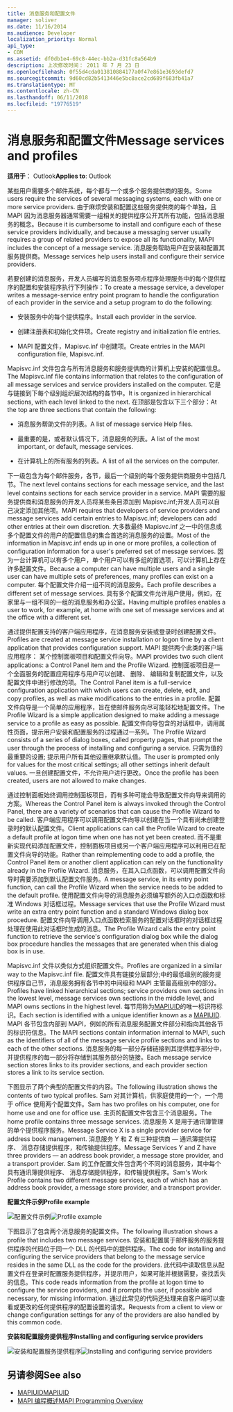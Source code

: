```yaml
---
title: 消息服务和配置文件
manager: soliver
ms.date: 11/16/2014
ms.audience: Developer
localization_priority: Normal
api_type:
- COM
ms.assetid: df0db1e4-69c8-44ec-bb2a-d31fc8a564b9
description: 上次修改时间： 2011 年 7 月 23 日
ms.openlocfilehash: 0f55d4cda013810884177a0f47e861e3693defd7
ms.sourcegitcommit: 9d60cd82b5413446e5bc8ace2cd689f683fb41a7
ms.translationtype: MT
ms.contentlocale: zh-CN
ms.lasthandoff: 06/11/2018
ms.locfileid: "19776519"
---
```

# <a name="message-services-and-profiles"></a><span data-ttu-id="24045-103">消息服务和配置文件</span><span class="sxs-lookup"><span data-stu-id="24045-103">Message services and profiles</span></span>
  
<span data-ttu-id="24045-104">**适用于**： Outlook</span><span class="sxs-lookup"><span data-stu-id="24045-104">**Applies to**: Outlook</span></span> 
  
<span data-ttu-id="24045-105">某些用户需要多个邮件系统，每个都与一个或多个服务提供商的服务。</span><span class="sxs-lookup"><span data-stu-id="24045-105">Some users require the services of several messaging systems, each with one or more service providers.</span></span> <span data-ttu-id="24045-106">由于麻烦安装和配置这些服务提供商的每个单独，且 MAPI 因为消息服务器通常需要一组相关的提供程序公开其所有功能，包括消息服务的概念。</span><span class="sxs-lookup"><span data-stu-id="24045-106">Because it is cumbersome to install and configure each of these service providers individually, and because a messaging server usually requires a group of related providers to expose all its functionality, MAPI includes the concept of a message service.</span></span> <span data-ttu-id="24045-107">消息服务帮助用户在安装和配置其服务提供商。</span><span class="sxs-lookup"><span data-stu-id="24045-107">Message services help users install and configure their service providers.</span></span>
  
<span data-ttu-id="24045-108">若要创建的消息服务，开发人员编写的消息服务项点程序处理服务中的每个提供程序的配置和安装程序执行下列操作：</span><span class="sxs-lookup"><span data-stu-id="24045-108">To create a message service, a developer writes a message-service entry point program to handle the configuration of each provider in the service and a setup program to do the following:</span></span>
  
- <span data-ttu-id="24045-109">安装服务中的每个提供程序。</span><span class="sxs-lookup"><span data-stu-id="24045-109">Install each provider in the service.</span></span>
    
- <span data-ttu-id="24045-110">创建注册表和初始化文件项。</span><span class="sxs-lookup"><span data-stu-id="24045-110">Create registry and initialization file entries.</span></span>
    
- <span data-ttu-id="24045-111">MAPI 配置文件，Mapisvc.inf 中创建项。</span><span class="sxs-lookup"><span data-stu-id="24045-111">Create entries in the MAPI configuration file, Mapisvc.inf.</span></span>
    
<span data-ttu-id="24045-112">Mapisvc.inf 文件包含与所有消息服务和服务提供商的计算机上安装的配置信息。</span><span class="sxs-lookup"><span data-stu-id="24045-112">The Mapisvc.inf file contains information that relates to the configuration of all message services and service providers installed on the computer.</span></span> <span data-ttu-id="24045-113">它是与链接到下每个级别组织层次结构的各节中。</span><span class="sxs-lookup"><span data-stu-id="24045-113">It is organized in hierarchical sections, with each level linked to the next.</span></span> <span data-ttu-id="24045-114">在顶部是包含以下三个部分：</span><span class="sxs-lookup"><span data-stu-id="24045-114">At the top are three sections that contain the following:</span></span> 
  
- <span data-ttu-id="24045-115">消息服务帮助文件的列表。</span><span class="sxs-lookup"><span data-stu-id="24045-115">A list of message service Help files.</span></span>
    
- <span data-ttu-id="24045-116">最重要的是，或者默认情况下，消息服务的列表。</span><span class="sxs-lookup"><span data-stu-id="24045-116">A list of the most important, or default, message services.</span></span>
    
- <span data-ttu-id="24045-117">在计算机上的所有服务的列表。</span><span class="sxs-lookup"><span data-stu-id="24045-117">A list of all the services on the computer.</span></span>
    
<span data-ttu-id="24045-118">下一级包含为每个邮件服务，各节，最后一个级别的每个服务提供商服务中包括几节。</span><span class="sxs-lookup"><span data-stu-id="24045-118">The next level contains sections for each message service, and the last level contains sections for each service provider in a service.</span></span> <span data-ttu-id="24045-119">MAPI 需要的服务提供商和消息服务的开发人员将某些条目添加到 Mapisvc.inf;开发人员可以自己决定添加其他项。</span><span class="sxs-lookup"><span data-stu-id="24045-119">MAPI requires that developers of service providers and message services add certain entries to Mapisvc.inf; developers can add other entries at their own discretion.</span></span> <span data-ttu-id="24045-120">大多数最终 Mapisvc.inf 之一中的信息或多个配置文件的用户的配置信息的集合首选的消息服务的设置。</span><span class="sxs-lookup"><span data-stu-id="24045-120">Most of the information in Mapisvc.inf ends up in one or more profiles, a collection of configuration information for a user's preferred set of message services.</span></span> <span data-ttu-id="24045-121">因为一台计算机可以有多个用户，单个用户可以有多组的首选项，可以计算机上存在许多配置文件。</span><span class="sxs-lookup"><span data-stu-id="24045-121">Because a computer can have multiple users and a single user can have multiple sets of preferences, many profiles can exist on a computer.</span></span> <span data-ttu-id="24045-122">每个配置文件介绍一组不同的消息服务。</span><span class="sxs-lookup"><span data-stu-id="24045-122">Each profile describes a different set of message services.</span></span> <span data-ttu-id="24045-123">具有多个配置文件允许用户使用，例如，在家里与一组不同的一组的消息服务和办公室。</span><span class="sxs-lookup"><span data-stu-id="24045-123">Having multiple profiles enables a user to work, for example, at home with one set of message services and at the office with a different set.</span></span>
  
<span data-ttu-id="24045-124">通过提供配置支持的客户端应用程序，在消息服务安装或登录时创建配置文件。</span><span class="sxs-lookup"><span data-stu-id="24045-124">Profiles are created at message service installation or logon time by a client application that provides configuration support.</span></span> <span data-ttu-id="24045-125">MAPI 提供两个此类的客户端应用程序： 某个控制面板项目和配置文件向导。</span><span class="sxs-lookup"><span data-stu-id="24045-125">MAPI provides two such client applications: a Control Panel item and the Profile Wizard.</span></span> <span data-ttu-id="24045-126">控制面板项目是一个全面服务的配置应用程序与用户可以创建、 删除、 编辑和复制配置文件，以及配置文件中进行修改的项。</span><span class="sxs-lookup"><span data-stu-id="24045-126">The Control Panel item is a full-service configuration application with which users can create, delete, edit, and copy profiles, as well as make modifications to the entries in a profile.</span></span> <span data-ttu-id="24045-127">配置文件向导是一个简单的应用程序，旨在使邮件服务向尽可能轻松地配置文件。</span><span class="sxs-lookup"><span data-stu-id="24045-127">The Profile Wizard is a simple application designed to make adding a message service to a profile as easy as possible.</span></span> <span data-ttu-id="24045-128">配置文件向导包含的对话框中，调用属性页面，提示用户安装和配置服务的过程通过一系列。</span><span class="sxs-lookup"><span data-stu-id="24045-128">The Profile Wizard consists of a series of dialog boxes, called property pages, that prompt the user through the process of installing and configuring a service.</span></span> <span data-ttu-id="24045-129">只需为值的最重要的设置; 提示用户所有其他设置继承默认值。</span><span class="sxs-lookup"><span data-stu-id="24045-129">The user is prompted only for values for the most critical settings; all other settings inherit default values.</span></span> <span data-ttu-id="24045-130">一旦创建配置文件，不允许用户进行更改。</span><span class="sxs-lookup"><span data-stu-id="24045-130">Once the profile has been created, users are not allowed to make changes.</span></span> 
  
<span data-ttu-id="24045-131">通过控制面板始终调用控制面板项目，而有多种可能会导致配置文件向导来调用的方案。</span><span class="sxs-lookup"><span data-stu-id="24045-131">Whereas the Control Panel item is always invoked through the Control Panel, there are a variety of scenarios that can cause the Profile Wizard to be called.</span></span> <span data-ttu-id="24045-132">客户端应用程序可以调用配置文件向导以创建在当一个具有尚未创建登录时的默认配置文件。</span><span class="sxs-lookup"><span data-stu-id="24045-132">Client applications can call the Profile Wizard to create a default profile at logon time when one has not yet been created.</span></span> <span data-ttu-id="24045-133">而不是重新实现代码添加配置文件，控制面板项目或另一个客户端应用程序可以利用已在配置文件向导的功能。</span><span class="sxs-lookup"><span data-stu-id="24045-133">Rather than reimplementing code to add a profile, the Control Panel item or another client application can rely on the functionality already in the Profile Wizard.</span></span> <span data-ttu-id="24045-134">消息服务，在其入口点函数，可以调用配置文件向导时需要添加到默认配置文件服务。</span><span class="sxs-lookup"><span data-stu-id="24045-134">A message service, in its entry point function, can call the Profile Wizard when the service needs to be added to the default profile.</span></span> <span data-ttu-id="24045-135">使用配置文件向导的消息服务必须编写额外的入口点函数和标准 Windows 对话框过程。</span><span class="sxs-lookup"><span data-stu-id="24045-135">Message services that use the Profile Wizard must write an extra entry point function and a standard Windows dialog box procedure.</span></span> <span data-ttu-id="24045-136">配置文件向导调用入口点函数检索服务的配置对话框时的对话框过程处理在使用此对话框时生成的消息。</span><span class="sxs-lookup"><span data-stu-id="24045-136">The Profile Wizard calls the entry point function to retrieve the service's configuration dialog box while the dialog box procedure handles the messages that are generated when this dialog box is in use.</span></span> 
  
<span data-ttu-id="24045-137">Mapisvc.inf 文件以类似方式组织配置文件。</span><span class="sxs-lookup"><span data-stu-id="24045-137">Profiles are organized in a similar way to the Mapisvc.inf file.</span></span> <span data-ttu-id="24045-138">配置文件具有链接分层部分;中的最低级别的服务提供程序自己节，消息服务拥有各节中的中间级和 MAPI 主管最高级别中的部分。</span><span class="sxs-lookup"><span data-stu-id="24045-138">Profiles have linked hierarchical sections; service providers own sections in the lowest level, message services own sections in the middle level, and MAPI owns sections in the highest level.</span></span> <span data-ttu-id="24045-139">每节用称为[MAPIUID](mapiuid.md)的唯一标识符标识。</span><span class="sxs-lookup"><span data-stu-id="24045-139">Each section is identified with a unique identifier known as a [MAPIUID](mapiuid.md).</span></span> <span data-ttu-id="24045-140">MAPI 各节包含内部到 MAPI，例如的所有消息服务配置文件部分和指向其他各节的标识符信息。</span><span class="sxs-lookup"><span data-stu-id="24045-140">The MAPI sections contain information internal to MAPI, such as the identifiers of all of the message service profile sections and links to each of the other sections.</span></span> <span data-ttu-id="24045-141">消息服务的每一部分存储链接到其提供程序部分中，并提供程序的每一部分将存储到其服务部分的链接。</span><span class="sxs-lookup"><span data-stu-id="24045-141">Each message service section stores links to its provider sections, and each provider section stores a link to its service section.</span></span> 
  
<span data-ttu-id="24045-142">下图显示了两个典型的配置文件的内容。</span><span class="sxs-lookup"><span data-stu-id="24045-142">The following illustration shows the contents of two typical profiles.</span></span> <span data-ttu-id="24045-143">Sam 对其计算机，供家庭使用的一个，一个用于 office 使用两个配置文件。</span><span class="sxs-lookup"><span data-stu-id="24045-143">Sam has two profiles on his computer, one for home use and one for office use.</span></span> <span data-ttu-id="24045-144">主页的配置文件包含三个消息服务。</span><span class="sxs-lookup"><span data-stu-id="24045-144">The home profile contains three message services.</span></span> <span data-ttu-id="24045-145">消息服务 X 是用于通讯簿管理的单个提供程序服务。</span><span class="sxs-lookup"><span data-stu-id="24045-145">Message Service X is a single provider service for address book management.</span></span> <span data-ttu-id="24045-146">消息服务 Y 和 Z 有三种提供商 — 通讯簿提供程序、 消息存储提供程序，和传输提供程序。</span><span class="sxs-lookup"><span data-stu-id="24045-146">Message Services Y and Z have three providers — an address book provider, a message store provider, and a transport provider.</span></span> <span data-ttu-id="24045-147">Sam 的工作配置文件包含两个不同的消息服务，其中每个具有通讯簿提供程序、 消息存储提供程序，和传输提供程序。</span><span class="sxs-lookup"><span data-stu-id="24045-147">Sam's Work Profile contains two different message services, each of which has an address book provider, a message store provider, and a transport provider.</span></span> 
  
<span data-ttu-id="24045-148">**配置文件示例**</span><span class="sxs-lookup"><span data-stu-id="24045-148">**Profile example**</span></span>
  
<span data-ttu-id="24045-149">![配置文件示例](media/amapi_56.gif "配置文件示例")</span><span class="sxs-lookup"><span data-stu-id="24045-149">![Profile example](media/amapi_56.gif "Profile example")</span></span>
  
<span data-ttu-id="24045-150">下图显示了包含两个消息服务的配置文件。</span><span class="sxs-lookup"><span data-stu-id="24045-150">The following illustration shows a profile that includes two message services.</span></span> <span data-ttu-id="24045-151">安装和配置属于邮件服务的服务提供程序的代码位于同一个 DLL 的代码中的提供程序。</span><span class="sxs-lookup"><span data-stu-id="24045-151">The code for installing and configuring the service providers that belong to the message service resides in the same DLL as the code for the providers.</span></span> <span data-ttu-id="24045-152">此代码中读取信息从配置文件在登录时配置服务提供程序，并提示用户，如果可能并根据需要，查找丢失的信息。</span><span class="sxs-lookup"><span data-stu-id="24045-152">This code reads information from the profile at logon time to configure the service providers, and it prompts the user, if possible and necessary, for missing information.</span></span> <span data-ttu-id="24045-153">通过此常见的代码还处理来自客户端可以查看或更改的任何提供程序的配置设置的请求。</span><span class="sxs-lookup"><span data-stu-id="24045-153">Requests from a client to view or change configuration settings for any of the providers are also handled by this common code.</span></span>
  
<span data-ttu-id="24045-154">**安装和配置服务提供程序**</span><span class="sxs-lookup"><span data-stu-id="24045-154">**Installing and configuring service providers**</span></span>
  
<span data-ttu-id="24045-155">![安装和配置服务提供程序](media/amapi_55.gif "安装和配置服务提供程序")</span><span class="sxs-lookup"><span data-stu-id="24045-155">![Installing and configuring service providers](media/amapi_55.gif "Installing and configuring service providers")</span></span>
  
## <a name="see-also"></a><span data-ttu-id="24045-156">另请参阅</span><span class="sxs-lookup"><span data-stu-id="24045-156">See also</span></span>

- [<span data-ttu-id="24045-157">MAPIUID</span><span class="sxs-lookup"><span data-stu-id="24045-157">MAPIUID</span></span>](mapiuid.md)
- [<span data-ttu-id="24045-158">MAPI 编程概述</span><span class="sxs-lookup"><span data-stu-id="24045-158">MAPI Programming Overview</span></span>](mapi-programming-overview.md)


